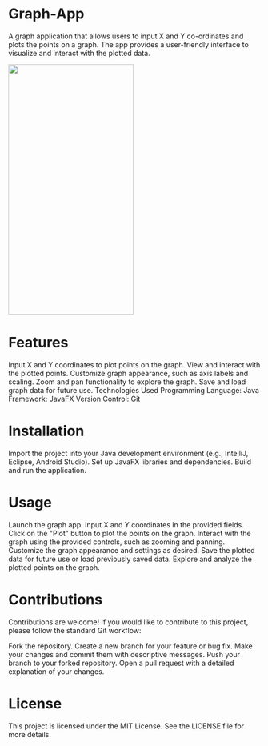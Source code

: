 # Graph-App
A graph application that allows users to input X and Y co-ordinates and plots the points on a graph. The app provides a user-friendly interface to visualize and interact with the plotted data.

<img  src="https://github.com/yesiamrajeev/Graph-App/assets/125568812/0c0469db-4705-413a-bdb2-5ec18fd11256" width="250" height="500">



# Features
Input X and Y coordinates to plot points on the graph.
View and interact with the plotted points.
Customize graph appearance, such as axis labels and scaling.
Zoom and pan functionality to explore the graph.
Save and load graph data for future use.
Technologies Used
Programming Language: Java
Framework: JavaFX
Version Control: Git
# Installation
Import the project into your Java development environment (e.g., IntelliJ, Eclipse, Android Studio).
Set up JavaFX libraries and dependencies.
Build and run the application.
# Usage
Launch the graph app.
Input X and Y coordinates in the provided fields.
Click on the "Plot" button to plot the points on the graph.
Interact with the graph using the provided controls, such as zooming and panning.
Customize the graph appearance and settings as desired.
Save the plotted data for future use or load previously saved data.
Explore and analyze the plotted points on the graph.

# Contributions
Contributions are welcome! If you would like to contribute to this project, please follow the standard Git workflow:

Fork the repository.
Create a new branch for your feature or bug fix.
Make your changes and commit them with descriptive messages.
Push your branch to your forked repository.
Open a pull request with a detailed explanation of your changes.
# License
This project is licensed under the MIT License. See the LICENSE file for more details.
